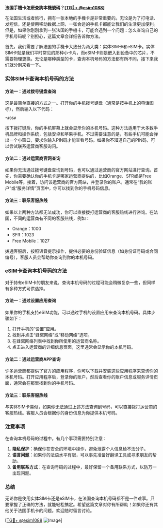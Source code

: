 **法国手機卡怎麽查詢本機號碼？[[TG💪+ @esim1088](https://t.me/s/esim1088)]**

在法国生活或者旅行，拥有一张本地的手機卡是非常重要的。无论是为了打电话、发短信，还是使用移动数据上网，一张合适的手机卡都能让我们的生活更加便利。但是，如果你刚刚拿到一张法国的手機卡，可能会遇到一个问题：怎么查询自己的手机号码呢？别担心，这篇文章会详细告诉你方法。

首先，我们需要了解法国的手機卡大致分为两大类：实体SIM卡和eSIM卡。实体SIM卡就是我们平时常见的那种小卡片，而eSIM卡则是嵌入到设备中的芯片，不需要物理更换。无论是哪种类型的卡，查询本机号码的方法都有所不同，接下来我们就分别来看一下。

### 实体SIM卡查询本机号码的方法

#### 方法一：通过拨号键盘查询
这是最简单直接的方式之一。打开你的手机拨号键盘（通常是按手机上的电话图标），然后输入以下代码：

```
*#06#
```

按下拨打键后，你的手机屏幕上就会显示你的本机号码。这种方法适用于大多数手机品牌和操作系统，包括安卓和苹果手机。不过需要注意的是，有些手机可能会弹出一个小窗口，要求你输入PIN码才能查看号码。如果你不知道自己的PIN码，可以尝试联系运营商客服询问。

#### 方法二：通过运营商官网查询
如果你无法通过拨号键盘查询到号码，也可以通过运营商的官方网站进行查询。首先，你需要确认你的手机卡是哪家运营商提供的，比如Orange、SFR或是Free Mobile等。接着，访问该运营商的官方网站，并登录你的账户。通常在“我的账户”或“服务详情”页面中，你可以找到你的手机号码信息。

#### 方法三：联系客服热线
如果以上两种方法都无法成功，你可以直接拨打运营商的客服热线进行咨询。在法国，不同的运营商有不同的客服热线，例如：
- Orange：1000
- SFR：1023
- Free Mobile：1027

拨通客服后，按照语音提示操作，提供必要的身份验证信息（如身份证号码或合同编号），客服人员会帮助你查询到你的本机号码。

### eSIM卡查询本机号码的方法

对于持有eSIM卡的朋友来说，查询本机号码的过程可能会稍微复杂一些，但同样有多种方式可供选择。

#### 方法一：通过设置应用查询
如果你的手机支持eSIM功能，可以通过手机的设置应用来查询本机号码。具体步骤如下：
1. 打开手机的“设置”应用。
2. 找到并点击“蜂窝网络”或“移动网络”选项。
3. 在蜂窝网络列表中找到你所使用的运营商名称。
4. 点击进入运营商的详细信息页面，这里通常会显示你的本机号码。

#### 方法二：通过运营商APP查询
许多运营商都提供了官方的应用程序，你可以下载并安装这些应用程序来查询你的本机号码。打开应用程序后，登录你的账户，然后查看你的账户信息或服务详情页面，通常会在那里找到你的手机号码。

#### 方法三：联系客服热线
与实体SIM卡类似，如果你无法通过上述方法查询到号码，可以直接拨打运营商的客服热线。客服人员会根据你的身份信息为你提供本机号码。

### 注意事项

在查询本机号码的过程中，有几个事项需要特别注意：
1. **隐私保护**：确保你在安全的环境中操作，避免泄露个人信息给不法分子。
2. **语言问题**：如果你的法语水平有限，可以事先准备好翻译工具或寻求朋友的帮助。
3. **备用联系方式**：在查询号码的过程中，最好保留一个备用联系方式，以防万一出现问题。

### 总结

无论你是使用实体SIM卡还是eSIM卡，在法国查询本机号码都不是一件难事。只要掌握了正确的方法，就能轻松搞定。希望这篇文章对你有所帮助！如果你还有其他关于法国手机卡的问题，欢迎随时留言讨论。

[[TG💪+ @esim1088](https://t.me/s/esim1088) ![Image](https://i.postimg.cc/4NQfJmqS/Snipaste-2025-05-13-00-14-12.png)]